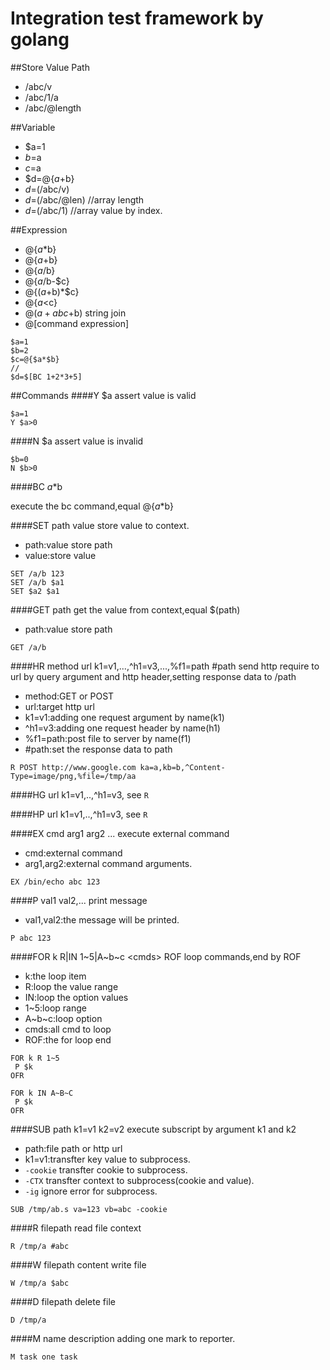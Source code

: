 Integration test framework by golang
=========

##Store Value Path
* /abc/v
* /abc/1/a
* /abc/@length

##Variable
* $a=1
* $b=$a
* $c=$a
* $d=@{$a+$b}
* $d=$(/abc/v)
* $d=$(/abc/@len) //array length
* $d=$(/abc/1) 	  //array value by index.

##Expression
* @{$a*$b}
* @{$a+$b}
* @{$a/$b}
* @{$a/$b-$c}
* @{($a+$b)*$c}
* @{$a<$c}
* @($a+abc+$b) string join
* @[command expression]

```
$a=1
$b=2
$c=@{$a*$b}
//
$d=$[BC 1+2*3+5]
```

##Commands
####Y $a 
assert value is valid

```
$a=1
Y $a>0
```

####N $a 
assert value is invalid

```
$b=0
N $b>0
```

####BC $a*$b

execute the bc command,equal @{$a*$b}


####SET path value
store value to context.

* path:value store path
* value:store value

```
SET /a/b 123
SET /a/b $a1
SET $a2 $a1
```
####GET path
get the value from context,equal $(path)

* path:value store path

```
GET /a/b
```

####HR method url k1=v1,...,^h1=v3,...,%f1=path #path
send http require to url by query argument and http header,setting response data to /path

* method:GET or POST
* url:target http url
* k1=v1:adding one request argument by name(k1)
* ^h1=v3:adding one request header by name(h1)
* %f1=path:post file to server by name(f1)
* \#path:set the response data to path

```
R POST http://www.google.com ka=a,kb=b,^Content-Type=image/png,%file=/tmp/aa
```

####HG url k1=v1,..,^h1=v3,
see ```R```

####HP url k1=v1,..,^h1=v3,
see ```R```

####EX cmd arg1 arg2 ...
execute external command

* cmd:external command
* arg1,arg2:external command arguments.

```
EX /bin/echo abc 123
```

####P val1 val2,...
print message

* val1,val2:the message will be printed.

```
P abc 123
```

####FOR k R|IN 1~5|A~b~c \<cmds\> ROF 
loop commands,end by ROF

* k:the loop item
* R:loop the value range
* IN:loop the option values
* 1~5:loop range
* A~b~c:loop option
* cmds:all cmd to loop
* ROF:the for loop end

```
FOR k R 1~5
 P $k
OFR

FOR k IN A~B~C
 P $k
OFR
```

####SUB path k1=v1 k2=v2
execute subscript by argument k1 and k2

* path:file path or http url
* k1=v1:transfter key value to subprocess.
* `-cookie` transfter cookie to subprocess.
* `-CTX` transfter context to subprocess(cookie and value).
* `-ig` ignore error for subprocess.

```
SUB /tmp/ab.s va=123 vb=abc -cookie
```

####R filepath
read file context

```
R /tmp/a #abc
```

####W filepath content
write file

```
W /tmp/a $abc
```

####D filepath
delete file

```
D /tmp/a
```

####M name description
adding one mark to reporter.

```
M task one task
```